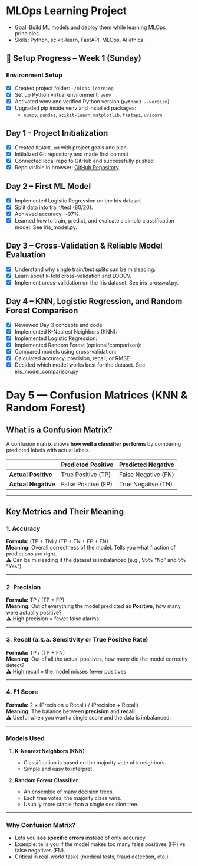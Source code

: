 # MLOps Learning Project

- Goal: Build ML models and deploy them while learning MLOps principles.
- Skills: Python, scikit-learn, FastAPI, MLOps, AI ethics.
## 📝 Setup Progress – Week 1 (Sunday)

### Environment Setup
- [x] Created project folder: `~/mlops-learning`
- [x] Set up Python virtual environment: `venv`
- [x] Activated venv and verified Python version (`python3 --version`)
- [x] Upgraded pip inside venv and installed packages:
  - `numpy`, `pandas`, `scikit-learn`, `matplotlib`, `fastapi`, `uvicorn`

## Day 1 - Project Initialization
- [x] Created `README.md` with project goals and plan
- [x] Initialized Git repository and made first commit
- [x] Connected local repo to GitHub and successfully pushed
- [x] Repo visible in browser: [GitHub Repository](https://github.com/Cnguyen823/mlops-learning)

## Day 2 – First ML Model

- [x] Implemented Logistic Regression on the Iris dataset.
- [x] Split data into train/test (80/20).
- [x] Achieved accuracy: ~97%.
- [x] Learned how to train, predict, and evaluate a simple classification model. See iris_model.py.

## Day 3 – Cross-Validation & Reliable Model Evaluation

- [x] Understand why single train/test splits can be misleading.
- [x] Learn about k-fold cross-validation and LOOCV.
- [x] Implement cross-validation on the Iris dataset. See iris_crossval.py.

## Day 4 – KNN, Logistic Regression, and Random Forest Comparison

- [x] Reviewed Day 3 concepts and code
- [x] Implemented K-Nearest Neighbors (KNN):
- [x] Implemented Logistic Regression:
- [x] Implemented Random Forest (optional/comparison):
- [x] Compared models using cross-validation:
- [x] Calculated accuracy, precision, recall, or RMSE
- [x] Decided which model works best for the dataset. See iris_model_comparison.py

# Day 5 — Confusion Matrices (KNN & Random Forest)
## What is a Confusion Matrix?
A confusion matrix shows **how well a classifier performs** by comparing predicted labels with actual labels.

|               | Predicted Positive | Predicted Negative |
|---------------|--------------------|--------------------|
| **Actual Positive** | True Positive (TP)   | False Negative (FN) |
| **Actual Negative** | False Positive (FP)  | True Negative (TN) |

---

## Key Metrics and Their Meaning

### 1. Accuracy
**Formula:** (TP + TN) / (TP + TN + FP + FN)  
**Meaning:** Overall correctness of the model. Tells you what fraction of predictions are right.  
⚠️ Can be misleading if the dataset is imbalanced (e.g., 95% “No” and 5% “Yes”).

---

### 2. Precision
**Formula:** TP / (TP + FP)  
**Meaning:** Out of everything the model predicted as **Positive**, how many were actually positive?  
⚠️ High precision = fewer false alarms.

---

### 3. Recall (a.k.a. Sensitivity or True Positive Rate)
**Formula:** TP / (TP + FN)  
**Meaning:** Out of all the actual positives, how many did the model correctly detect?  
⚠️ High recall = the model misses fewer positives.

---

### 4. F1 Score
**Formula:** 2 × (Precision × Recall) / (Precision + Recall)  
**Meaning:** The balance between **precision** and **recall**.  
⚠️ Useful when you want a single score and the data is imbalanced.

---

### Models Used
1. **K-Nearest Neighbors (KNN)**
   - Classification is based on the majority vote of `k` neighbors.  
   - Simple and easy to interpret.  

2. **Random Forest Classifier**
   - An ensemble of many decision trees.  
   - Each tree votes; the majority class wins.  
   - Usually more stable than a single decision tree.  

---

### Why Confusion Matrix?
- Lets you **see specific errors** instead of only accuracy.  
- Example: tells you if the model makes too many false positives (FP) vs false negatives (FN).  
- Critical in real-world tasks (medical tests, fraud detection, etc.).

